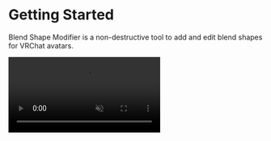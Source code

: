 # Getting Started
Blend Shape Modifier is a non-destructive tool to add and edit blend shapes for VRChat avatars.

<video muted autoplay loop playsinline src="../videos/getting-started/blend-shape-modifier.mp4" />

You can create new blend shapes by exceeding the limits of existing ones, merging and filtering them, inserting intermediate frames, and more.  
Since this is a non-destructive tool, you can always revert changes simply by removing the component.

Let's start by explaining how to install and setup the tool.

